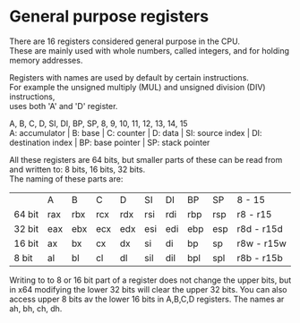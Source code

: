 # General purpose registers
There are 16 registers considered general purpose in the CPU. <br>
These are mainly used with whole numbers, called integers, and for holding memory addresses. <br>

Registers with names are used by default by certain instructions. <br>
For example the unsigned multiply (MUL) and unsigned division (DIV) instructions, <br>
uses both 'A' and 'D' register.

A, B, C, D, SI, DI, BP, SP, 8, 9, 10, 11, 12, 13, 14, 15 <br>
A: accumulator  |  B: base  |  C: counter  |  D: data  |  SI: source index  |  DI: destination index  |  BP: base pointer  | SP: stack pointer

All these registers are 64 bits, but smaller parts of these can be read from and written to: 8 bits, 16 bits, 32 bits.<br>
The naming of these parts are:

|        |     |     |     |     |     |     |     |     | |
| ---    | --- | --- | --- | --- | --- | --- | --- | --- | --- |
|        | A   | B   | C   | D   | SI  | DI  | BP  | SP  | 8 - 15 |
| 64 bit | rax | rbx | rcx | rdx | rsi | rdi | rbp | rsp | r8 - r15 |
| 32 bit | eax | ebx | ecx | edx | esi | edi | ebp | esp | r8d - r15d |
| 16 bit | ax  | bx  | cx  | dx  | si  | di  | bp  | sp  | r8w - r15w |
| 8 bit  | al  | bl  | cl  | dl  | sil | dil | bpl | spl | r8b - r15b |

Writing to to 8 or 16 bit part of a register does not change the upper bits, but in x64 modifying the lower 32 bits will clear the upper 32 bits.
You can also access upper 8 bits av the lower 16 bits in A,B,C,D registers. The names ar ah, bh, ch, dh.
